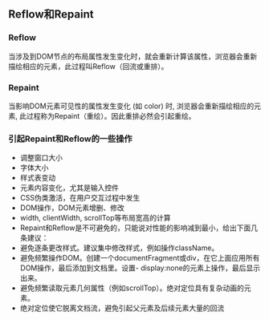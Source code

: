 ##  Reflow和Repaint

###  Reflow
当涉及到DOM节点的布局属性发生变化时，就会重新计算该属性，浏览器会重新描绘相应的元素，此过程叫Reflow（回流或重排）。

###  Repaint
当影响DOM元素可见性的属性发生变化 (如 color) 时, 浏览器会重新描绘相应的元素, 此过程称为Repaint（重绘）。因此重排必然会引起重绘。

###  引起Repaint和Reflow的一些操作
-  调整窗口大小
-  字体大小
-  样式表变动
-  元素内容变化，尤其是输入控件
-  CSS伪类激活，在用户交互过程中发生
-  DOM操作，DOM元素增删、修改
-  width, clientWidth, scrollTop等布局宽高的计算
-  Repaint和Reflow是不可避免的，只能说对性能的影响减到最小，给出下面几条建议：
-  避免逐条更改样式。建议集中修改样式，例如操作className。
-  避免频繁操作DOM。创建一个documentFragment或div，在它上面应用所有DOM操作，最后添加到文档里。设置-  display:none的元素上操作，最后显示出来。
-  避免频繁读取元素几何属性（例如scrollTop）。绝对定位具有复杂动画的元素。
-  绝对定位使它脱离文档流，避免引起父元素及后续元素大量的回流